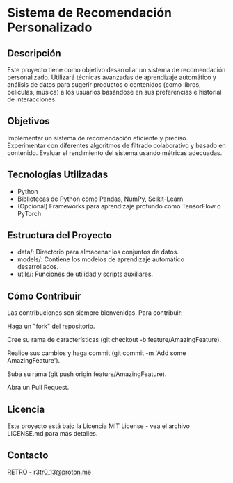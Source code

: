 # Sistema de Recomendación Personalizado
## Descripción
Este proyecto tiene como objetivo desarrollar un sistema de recomendación personalizado. Utilizará técnicas avanzadas de aprendizaje automático y análisis de datos para sugerir productos o contenidos (como libros, películas, música) a los usuarios basándose en sus preferencias e historial de interacciones.

## Objetivos
Implementar un sistema de recomendación eficiente y preciso.
Experimentar con diferentes algoritmos de filtrado colaborativo y basado en contenido.
Evaluar el rendimiento del sistema usando métricas adecuadas.

## Tecnologías Utilizadas
- Python
- Bibliotecas de Python como Pandas, NumPy, Scikit-Learn
- (Opcional) Frameworks para aprendizaje profundo como TensorFlow o PyTorch

## Estructura del Proyecto

- data/: Directorio para almacenar los conjuntos de datos.
- models/: Contiene los modelos de aprendizaje automático desarrollados.
- utils/: Funciones de utilidad y scripts auxiliares.

## Cómo Contribuir

Las contribuciones son siempre bienvenidas. Para contribuir:

Haga un "fork" del repositorio.

Cree su rama de características (git checkout -b feature/AmazingFeature).

Realice sus cambios y haga commit (git commit -m 'Add some AmazingFeature').

Suba su rama (git push origin feature/AmazingFeature).

Abra un Pull Request.

## Licencia

Este proyecto está bajo la Licencia MIT License - vea el archivo LICENSE.md para más detalles.

## Contacto
RETRO - r3tr0_13@proton.me
